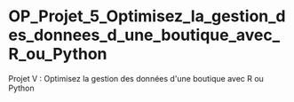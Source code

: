 # OP_Projet_5_Optimisez_la_gestion_des_donnees_d_une_boutique_avec_R_ou_Python
Projet V : Optimisez la gestion des données d'une boutique avec R ou Python
